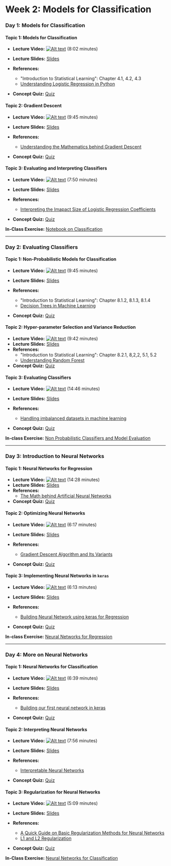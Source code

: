 # Week 2: Models for Classification

### Day 1: Models for Classification

#### **Topic 1:** Models for Classification

- **Lecture Video:** [![Alt text](https://img.youtube.com/vi/5Bv4GB6f6e8/0.jpg)](https://youtu.be/5Bv4GB6f6e8) (8:02 minutes)

- **Lecture Slides:** [Slides](https://drive.google.com/file/d/1aq6fj3Gv5wW31j9GN1y5u6-7JrGBi7lk/view?usp=sharing)
- **References:** 
  - "Introduction to Statistical Learning": Chapter 4.1, 4.2, 4.3
  - [Understanding Logistic Regression in Python](https://www.datacamp.com/community/tutorials/understanding-logistic-regression-python)
  
- **Concept Quiz:** [Quiz](https://drive.google.com/file/d/1HAvvN8DkkB_Q14GN8RzBkg33w565Io2R/view?usp=sharing)
  
#### **Topic 2:** Gradient Descent

- **Lecture Video:** [![Alt text](https://img.youtube.com/vi/DxT29iy6rOo/0.jpg)](https://youtu.be/DxT29iy6rOo) (9:45 minutes)

- **Lecture Slides:** [Slides](https://drive.google.com/file/d/1EVGhfpPU_tl1EuI0XkZRfvCO89FqLmLE/view?usp=sharing)
- **References:** 
  - [Understanding the Mathematics behind Gradient Descent](https://towardsdatascience.com/understanding-the-mathematics-behind-gradient-descent-dde5dc9be06e)
- **Concept Quiz:** [Quiz](https://drive.google.com/file/d/1G3NhjQk_TXFjf1dE_famNxw3YhDN_CYe/view?usp=sharing)
  
#### **Topic 3:** Evaluating and Interpreting Classifiers

- **Lecture Video:** [![Alt text](https://img.youtube.com/vi/UZTf43p3ejE/0.jpg)](https://youtu.be/UZTf43p3ejE) (7:50 minutes)

- **Lecture Slides:** [Slides](https://drive.google.com/file/d/1UNFyt42euWHJ_3bE5uhfLv04yThag9_2/view?usp=sharing)
- **References:** 
  - [Interpreting the Imapact Size of Logistic Regression Coefficients](https://medium.com/ro-data-team-blog/interpret-the-impact-size-with-logistic-regression-coefficients-5eec21baaac8)
- **Concept Quiz:** [Quiz](https://drive.google.com/file/d/1-GQk1n8_NXFl-1m6sctcSNLHFPeQIPRf/view?usp=sharing)

**In-Class Exercise:** [Notebook on Classification](https://colab.research.google.com/drive/1M4m8oduvSjMPLoB8CP0l6pwmY36ykvdy?usp=sharing)


---

### Day 2: Evaluating Classifiers

#### **Topic 1:** Non-Probabilistic Models for Classification

- **Lecture Video:** [![Alt text](https://img.youtube.com/vi/TPiSr1wbUtg/0.jpg)](https://youtu.be/TPiSr1wbUtg) (9:45 minutes)

- **Lecture Slides:** [Slides](https://drive.google.com/file/d/1taP00yHX7aLVDwMNBkrnBWd3IMimERVi/view?usp=sharing)
- **References:** 
  - "Introduction to Statistical Learning": Chapter 8.1.2, 8.1.3, 8.1.4
  - [Decision Trees in Machine Learning](https://towardsdatascience.com/decision-trees-in-machine-learning-641b9c4e8052)
- **Concept Quiz:** [Quiz](https://drive.google.com/file/d/1NYSFjnC7PWAG6hYPWufnqo4vDH8ew4aA/view?usp=sharing)
    
#### **Topic 2:**  Hyper-parameter Selection and Variance Reduction

- **Lecture Video:** [![Alt text](https://img.youtube.com/vi/5lBjG8tJubM/0.jpg)](https://youtu.be/5lBjG8tJubM) (9:42 minutes)
- **Lecture Slides:** [Slides](https://drive.google.com/file/d/14W13NJCXSVH1pl6Xx_Yj7Ybwp1wzXAQR/view?usp=sharing)
- **References:** 
  - "Introduction to Statistical Learning": Chapter 8.2.1, 8,2,2, 5.1, 5.2
  - [Understanding Random Forest](https://towardsdatascience.com/understanding-random-forest-58381e0602d2)
- **Concept Quiz:** [Quiz](https://drive.google.com/file/d/1INhCS0F7BfoCtvNIF8IBPlrrIBLQ60K7/view?usp=sharing)
    
#### **Topic 3:** Evaluating Classifiers

- **Lecture Video:** [![Alt text](https://img.youtube.com/vi/vJFnbAsmZaE/0.jpg)](https://youtu.be/vJFnbAsmZaE) (14:46 minutes)

- **Lecture Slides:** [Slides](https://drive.google.com/file/d/1oTrqQw0doU3kwj_zofU1GBfV_-hE07xf/view?usp=sharing)
  
- **References:** 
  - [Handling imbalanced datasets in machine learning](https://towardsdatascience.com/handling-imbalanced-datasets-in-machine-learning-7a0e84220f28)
  
- **Concept Quiz:** [Quiz](https://drive.google.com/file/d/1jQ-ZwjuzIMN5t0yXxkK2kk3QF0KYdPnU/view?usp=sharing)

**In-class Exercise:** [Non Probabilistic Classifiers and Model Evaluation](https://colab.research.google.com/drive/1wQD0VB5iBXE30vfNewOR_oqTNbQ8wTVu?usp=sharing)

---

### Day 3: Introduction to Neural Networks

#### **Topic 1:** Neural Networks for Regression

- **Lecture Video:** [![Alt text](https://img.youtube.com/vi/_XWdu5ip4n4/0.jpg)](https://youtu.be/_XWdu5ip4n4) (14:28 minutes)
- **Lecture Slides:** [Slides](https://drive.google.com/file/d/1-oDJEzReIyNsmakv6LtS0dP27tmU3V1v/view?usp=sharing)
- **References:** 
  - [The Math behind Artificial Neural Networks](https://towardsdatascience.com/the-heart-of-artificial-neural-networks-26627e8c03ba)
- **Concept Quiz:** [Quiz](https://drive.google.com/file/d/16ExIOwoZ1DheuRKIMz92GPw64qOXdTrg/view?usp=sharing)
    
#### **Topic 2:** Optimizing Neural Networks

- **Lecture Video:** [![Alt text](https://img.youtube.com/vi/wabJS4Nkxeg/0.jpg)](https://youtu.be/wabJS4Nkxeg) (6:17 minutes)

- **Lecture Slides:** [Slides](https://drive.google.com/file/d/1JqUUfqj81ioExFhyTwBw8HYpbj__7uMF/view?usp=sharing)
- **References:** 
  - [Gradient Descent Algorithm and Its Variants](https://towardsdatascience.com/gradient-descent-algorithm-and-its-variants-10f652806a3)
- **Concept Quiz:** [Quiz](https://drive.google.com/file/d/1C4ZvM2zyVZsO68NuXbawtBLg7QyZKVzs/view?usp=sharing)
    
#### **Topic 3:** Implementing Neural Networks in `keras`
- **Lecture Video:** [![Alt text](https://img.youtube.com/vi/sbg9y4L1sKo/0.jpg)](https://youtu.be/sbg9y4L1sKo) (6:13 minutes)

- **Lecture Slides:** [Slides](https://drive.google.com/file/d/1OsENAg2OdIVoJwE50g6Q37i_msEZxRzC/view?usp=sharing)
- **References:** 
  - [Building Neural Network using keras for Regression](https://medium.com/datadriveninvestor/building-neural-network-using-keras-for-regression-ceee5a9eadff)
- **Concept Quiz:** [Quiz](https://drive.google.com/file/d/1I_PTktQTRxWArAefHm6uX5OiEWnK36q9/view?usp=sharing)
    
**In-class Exercise:** [Neural Networks for Regression](https://colab.research.google.com/drive/1AjCGaybaM98Fgjy1cnAwkQqVjYYqbwtI?usp=sharing)

---

### Day 4: More on Neural Networks

#### **Topic 1:**  Neural Networks for Classification
- **Lecture Video:** [![Alt text](https://img.youtube.com/vi/2xyFziFxqys/0.jpg)](https://youtu.be/2xyFziFxqys) (6:39 minutes)

- **Lecture Slides:** [Slides](https://drive.google.com/file/d/1zlxz605k9Ge-SDcr9i2McN7sZiGtXjJ0/view?usp=sharing)
- **References:** 
  - [Building our first neural network in keras](https://towardsdatascience.com/building-our-first-neural-network-in-keras-bdc8abbc17f5)
- **Concept Quiz:** [Quiz](https://drive.google.com/file/d/1f3M6-NB6C5wFv1cmPgpIDH8JmocRMFR1/view?usp=sharing)
  
#### **Topic 2:**  Interpreting Neural Networks
- **Lecture Video:** [![Alt text](https://img.youtube.com/vi/iTdhBhvEa0g/0.jpg)](https://youtu.be/iTdhBhvEa0g) (7:56 minutes)

- **Lecture Slides:** [Slides](https://drive.google.com/file/d/1xRGszrVXXdtpJiur2yL9-mQKH2y63ia9/view?usp=sharing)
- **References:** 
  - [Interpretable Neural Networks](https://towardsdatascience.com/interpretable-neural-networks-45ac8aa91411)
- **Concept Quiz:** [Quiz](https://drive.google.com/file/d/1Jz-vTfh3lM4_xcV0eMcOGJrftX-6dnTG/view?usp=sharing)
  
#### **Topic 3:**  Regularization for Neural Networks
- **Lecture Video:** [![Alt text](https://img.youtube.com/vi/kIpkiFxjd-A/0.jpg)](https://youtu.be/kIpkiFxjd-A) (5:09 minutes)

- **Lecture Slides:** [Slides](https://drive.google.com/file/d/1WcCm8DBUHQ8NLYKNFg5YPPRXR4bExGyw/view?usp=sharing)
- **References:** 
  - [A Quick Guide on Basic Regularization Methods for Neural Networks](https://medium.com/yottabytes/a-quick-guide-on-basic-regularization-methods-for-neural-networks-e10feb101328)
  - [L1 and L2 Regularization](https://towardsdatascience.com/l1-and-l2-regularization-methods-ce25e7fc831c)
- **Concept Quiz:** [Quiz](https://drive.google.com/file/d/1ZrsQkpONn5iiH2aW_BVK9DGgAg60Seyb/view?usp=sharing)
  
**In-Class Exercise:** [Neural Networks for Classification](https://colab.research.google.com/drive/1XLJUE69QHJC-o_oCHk3LkspTR4S5iBa_?usp=sharing)
